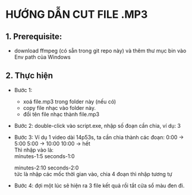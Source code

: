 # HƯỚNG DẪN CUT FILE .MP3

## 1. Prerequisite:
+ download ffmpeg (có sẵn trong git repo này) và thêm thư mục bin vào Env path của Windows

## 2. Thực hiện
+ Bước 1:
	+ xoá file.mp3 trong folder này (nếu có)
	+ copy file nhạc vào folder này.
	+ đổi tên file nhạc thành file.mp3

+ Bước 2: double-click vào script.exe, nhập số đoạn cần chia, ví dụ: 3

+ Bước 3:
Ví dụ 1 video dài 14p53s, ta cần chia thành các đoạn:
	0:00 -> 5:00
	5:00 -> 10:00
	10:00 -> hết  
Thì nhập vào là:  
	minutes-1:5
	seconds-1:0

	minutes-2:10
	seconds-2:0  
tức là nhập các mốc thời gian vào, chia 4 đoạn thì nhập tương tự

+ Bước 4: đợi một lúc sẽ hiện ra 3 file kết quả rồi tắt cửa sổ màu đen đi.
	